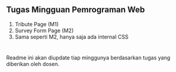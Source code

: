 ## Tugas Mingguan Pemrograman Web

1. Tribute Page (M1)
2. Survey Form Page (M2)
3. Sama seperti M2, hanya saja ada internal CSS

#

Readme ini akan diupdate tiap minggunya berdasarkan tugas
yang diberikan oleh dosen.

